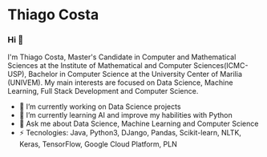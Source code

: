 # Thiago Costa

### Hi 👋
I'm Thiago Costa, Master's Candidate in Computer and Mathematical Sciences at the Institute of Mathematical and Computer Sciences(ICMC-USP), Bachelor in Computer Science at the University Center of Marilia (UNIVEM). My main interests are focused on Data Science, Machine Learning, Full Stack Development and Computer Science.
- 🔭 I’m currently working on Data Science projects
- 🌱 I’m currently learning AI and improve my habilities with Python
- 💬 Ask me about Data Science, Machine Learning and Computer Science
- ⚡ Tecnologies: Java, Python3, DJango, Pandas, Scikit-learn, NLTK, Keras, TensorFlow, Google Cloud Platform, PLN
